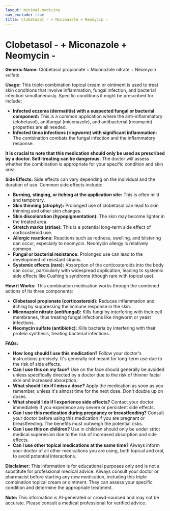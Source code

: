 ```yaml
---
layout: minimal-medicine
nav_exclude: true
title: Clobetasol - + Miconazole + Neomycin -
---
```


# Clobetasol - + Miconazole + Neomycin -

**Generic Name:** Clobetasol propionate + Miconazole nitrate + Neomycin sulfate

**Usage:** This triple-combination topical cream or ointment is used to treat skin conditions that involve inflammation, fungal infection, and bacterial infection simultaneously.  Specific conditions it might be prescribed for include:

* **Infected eczema (dermatitis) with a suspected fungal or bacterial component:**  This is a common application where the anti-inflammatory (clobetasol), antifungal (miconazole), and antibacterial (neomycin) properties are all needed.
* **Infected tinea infections (ringworm) with significant inflammation:** The combination combats the fungal infection and the inflammatory response.


**It is crucial to note that this medication should only be used as prescribed by a doctor. Self-treating can be dangerous.**  The doctor will assess whether the combination is appropriate for your specific condition and skin area.

**Side Effects:** Side effects can vary depending on the individual and the duration of use. Common side effects include:

* **Burning, stinging, or itching at the application site:** This is often mild and temporary.
* **Skin thinning (atrophy):** Prolonged use of clobetasol can lead to skin thinning and other skin changes.
* **Skin discoloration (hypopigmentation):** The skin may become lighter in the treated area.
* **Stretch marks (striae):**  This is a potential long-term side effect of corticosteroid use.
* **Allergic reactions:**  Reactions such as redness, swelling, and blistering can occur, especially to neomycin.  Neomycin allergy is relatively common.
* **Fungal or bacterial resistance:** Prolonged use can lead to the development of resistant strains.
* **Systemic effects (rare):** Absorption of the corticosteroids into the body can occur, particularly with widespread application, leading to systemic side effects like Cushing's syndrome (though rare with topical use).


**How it Works:** This combination medication works through the combined actions of its three components:

* **Clobetasol propionate (corticosteroid):** Reduces inflammation and itching by suppressing the immune response in the skin.
* **Miconazole nitrate (antifungal):** Kills fungi by interfering with their cell membranes, thus treating fungal infections like ringworm or yeast infections.
* **Neomycin sulfate (antibiotic):** Kills bacteria by interfering with their protein synthesis, treating bacterial infections.


**FAQs:**

* **How long should I use this medication?**  Follow your doctor's instructions precisely.  It's generally not meant for long-term use due to the risk of side effects.
* **Can I use this on my face?**  Use on the face should generally be avoided unless specifically directed by a doctor due to the risk of thinner facial skin and increased absorption.
* **What should I do if I miss a dose?** Apply the medication as soon as you remember, unless it's almost time for the next dose.  Don't double up on doses.
* **What should I do if I experience side effects?** Contact your doctor immediately if you experience any severe or persistent side effects.
* **Can I use this medication during pregnancy or breastfeeding?** Consult your doctor before using this medication if you are pregnant or breastfeeding.  The benefits must outweigh the potential risks.
* **Can I use this on children?** Use in children should only be under strict medical supervision due to the risk of increased absorption and side effects.
* **Can I use other topical medications at the same time?** Always inform your doctor of all other medications you are using, both topical and oral, to avoid potential interactions.

**Disclaimer:** This information is for educational purposes only and is not a substitute for professional medical advice. Always consult your doctor or pharmacist before starting any new medication, including this triple combination topical cream or ointment.  They can assess your specific condition and determine the appropriate treatment.


**Note:** This information is AI-generated or crowd-sourced and may not be accurate. Please consult a medical professional for verified advice.